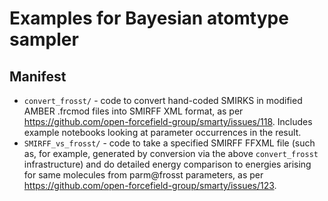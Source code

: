 # Examples for Bayesian atomtype sampler

## Manifest
* `convert_frosst/` - code to convert hand-coded SMIRKS in modified AMBER .frcmod files into SMIRFF XML format, as per https://github.com/open-forcefield-group/smarty/issues/118. Includes example notebooks looking at parameter occurrences in the result.
* `SMIRFF_vs_frosst/` - code to take a specified SMIRFF FFXML file (such as, for example, generated by conversion via the above `convert_frosst` infrastructure) and do detailed energy comparison to energies arising for same molecules from parm@frosst parameters, as per https://github.com/open-forcefield-group/smarty/issues/123.

